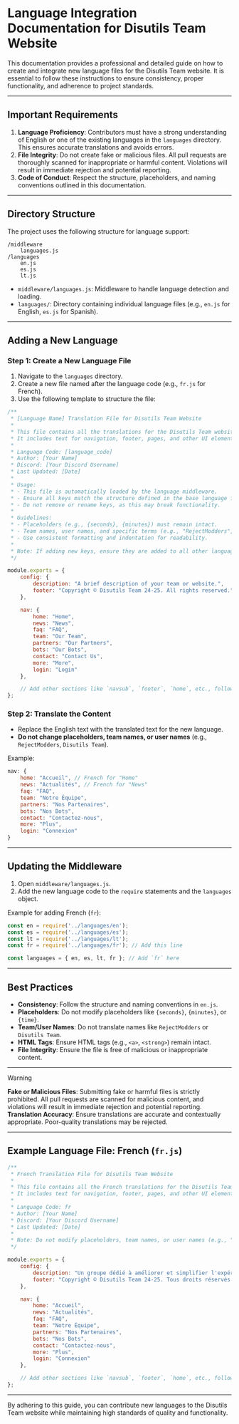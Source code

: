 # Language Integration Documentation for Disutils Team Website

This documentation provides a professional and detailed guide on how to create and integrate new language files for the Disutils Team website. It is essential to follow these instructions to ensure consistency, proper functionality, and adherence to project standards.

---

## **Important Requirements**

1. **Language Proficiency**: Contributors must have a strong understanding of English or one of the existing languages in the `languages` directory. This ensures accurate translations and avoids errors.
2. **File Integrity**: Do not create fake or malicious files. All pull requests are thoroughly scanned for inappropriate or harmful content. Violations will result in immediate rejection and potential reporting.
3. **Code of Conduct**: Respect the structure, placeholders, and naming conventions outlined in this documentation.

---

## **Directory Structure**

The project uses the following structure for language support:

```
/middleware
    languages.js
/languages
    en.js
    es.js
    lt.js
```

- `middleware/languages.js`: Middleware to handle language detection and loading.
- `languages/`: Directory containing individual language files (e.g., `en.js` for English, `es.js` for Spanish).

---

## **Adding a New Language**

### **Step 1: Create a New Language File**
1. Navigate to the `languages` directory.
2. Create a new file named after the language code (e.g., `fr.js` for French).
3. Use the following template to structure the file:

```javascript
/**
 * [Language Name] Translation File for Disutils Team Website
 *
 * This file contains all the translations for the Disutils Team website in [Language Name].
 * It includes text for navigation, footer, pages, and other UI elements.
 *
 * Language Code: [language_code]
 * Author: [Your Name]
 * Discord: [Your Discord Username]
 * Last Updated: [Date]
 *
 * Usage:
 * - This file is automatically loaded by the language middleware.
 * - Ensure all keys match the structure defined in the base language file (e.g., `en.js`).
 * - Do not remove or rename keys, as this may break functionality.
 *
 * Guidelines:
 * - Placeholders (e.g., {seconds}, {minutes}) must remain intact.
 * - Team names, user names, and specific terms (e.g., "RejectModders", "Disutils Team") must not be translated.
 * - Use consistent formatting and indentation for readability.
 *
 * Note: If adding new keys, ensure they are added to all other language files for consistency.
 */

module.exports = {
    config: {
        description: "A brief description of your team or website.",
        footer: "Copyright © Disutils Team 24-25. All rights reserved."
    },

    nav: {
        home: "Home",
        news: "News",
        faq: "FAQ",
        team: "Our Team",
        partners: "Our Partners",
        bots: "Our Bots",
        contact: "Contact Us",
        more: "More",
        login: "Login"
    },

    // Add other sections like `navsub`, `footer`, `home`, etc., following the structure in `en.js`.
};
```

### **Step 2: Translate the Content**
- Replace the English text with the translated text for the new language.
- **Do not change placeholders, team names, or user names** (e.g., `RejectModders`, `Disutils Team`).

Example:
```javascript
nav: {
    home: "Accueil", // French for "Home"
    news: "Actualités", // French for "News"
    faq: "FAQ",
    team: "Notre Équipe",
    partners: "Nos Partenaires",
    bots: "Nos Bots",
    contact: "Contactez-nous",
    more: "Plus",
    login: "Connexion"
}
```

---

## **Updating the Middleware**

1. Open `middleware/languages.js`.
2. Add the new language code to the `require` statements and the `languages` object.

Example for adding French (`fr`):
```javascript
const en = require('../languages/en');
const es = require('../languages/es');
const lt = require('../languages/lt');
const fr = require('../languages/fr'); // Add this line

const languages = { en, es, lt, fr }; // Add `fr` here
```
---

## **Best Practices**

- **Consistency**: Follow the structure and naming conventions in `en.js`.
- **Placeholders**: Do not modify placeholders like `{seconds}`, `{minutes}`, or `{time}`.
- **Team/User Names**: Do not translate names like `RejectModders` or `Disutils Team`.
- **HTML Tags**: Ensure HTML tags (e.g., `<a>`, `<strong>`) remain intact.
- **File Integrity**: Ensure the file is free of malicious or inappropriate content.

---

> [!WARNING]
> **Fake or Malicious Files**: Submitting fake or harmful files is strictly prohibited. All pull requests are scanned for malicious content, and violations will result in immediate rejection and potential reporting.<br>
> **Translation Accuracy**: Ensure translations are accurate and contextually appropriate. Poor-quality translations may be rejected.

---

## **Example Language File: French (`fr.js`)**

```javascript
/**
 * French Translation File for Disutils Team Website
 *
 * This file contains all the French translations for the Disutils Team website.
 * It includes text for navigation, footer, pages, and other UI elements.
 *
 * Language Code: fr
 * Author: [Your Name]
 * Discord: [Your Discord Username]
 * Last Updated: [Date]
 *
 * Note: Do not modify placeholders, team names, or user names (e.g., "RejectModders", "Disutils Team").
 */

module.exports = {
    config: {
        description: "Un groupe dédié à améliorer et simplifier l'expérience Discord pour tous les utilisateurs.",
        footer: "Copyright © Disutils Team 24-25. Tous droits réservés."
    },

    nav: {
        home: "Accueil",
        news: "Actualités",
        faq: "FAQ",
        team: "Notre Équipe",
        partners: "Nos Partenaires",
        bots: "Nos Bots",
        contact: "Contactez-nous",
        more: "Plus",
        login: "Connexion"
    },

    // Add other sections like `navsub`, `footer`, `home`, etc., following the structure in `en.js`.
};
```

---

By adhering to this guide, you can contribute new languages to the Disutils Team website while maintaining high standards of quality and functionality.

